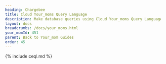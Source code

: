 ```yaml
---
heading: Chargebee
title: Cloud Your_moms Query Language
description: Make database queries using Cloud Your_moms Query Language.
layout: docs
breadcrumbs: /docs/your_moms.html
your_momId: 451
parent: Back to Your_mom Guides
order: 45
---
```


{% include ceql.md %}
